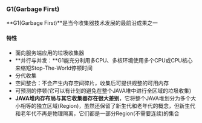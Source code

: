 ### G1(Garbage First)  ###
**G1(Garbage First)**是当今收集器技术发展的最前沿成果之一

#### 特性 ####
* 面向服务端应用的垃圾收集器
* **并行与并发：**G1能充分利用多CPU、多核环境使用多个CPU或CPU核心来缩短Stop-The-World停顿时间
* 分代收集
* 空间整合：不会产生内存空间碎片，收集后可提供规整的可用内存
* 可预测的停顿(它可以有计划的避免在整个JAVA堆中进行全区域的垃圾收集)
* **JAVA堆内存布局与其它收集器存在很大差别**，它将整个JAVA堆划分为多个大小相等的独立区域(Region)，虽然还保留了新生代和老年代的概念，但新生代和老年代不再是物理隔离，它们都是一部分Region(不需要连续)的集合
